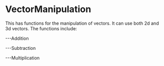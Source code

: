 # VectorManipulation
This has functions for the manipulation of vectors.
It can use both 2d and 3d vectors.
The functions include:

---Addition

---Subtraction

---Multiplication

